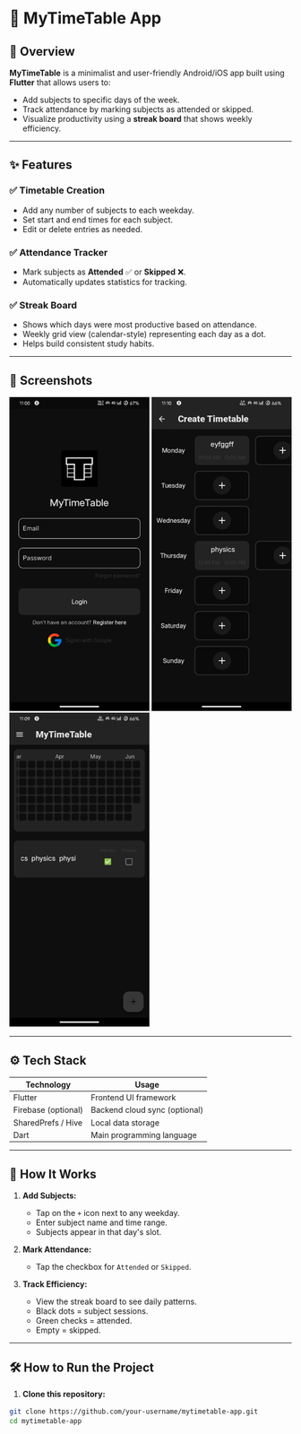 # 📅 MyTimeTable App

## 📌 Overview
**MyTimeTable** is a minimalist and user-friendly Android/iOS app built using **Flutter** that allows users to:
- Add subjects to specific days of the week.
- Track attendance by marking subjects as attended or skipped.
- Visualize productivity using a **streak board** that shows weekly efficiency.

---

## ✨ Features

### ✅ Timetable Creation
- Add any number of subjects to each weekday.
- Set start and end times for each subject.
- Edit or delete entries as needed.

### ✅ Attendance Tracker
- Mark subjects as **Attended** ✅ or **Skipped** ❌.
- Automatically updates statistics for tracking.

### ✅ Streak Board
- Shows which days were most productive based on attendance.
- Weekly grid view (calendar-style) representing each day as a dot.
- Helps build consistent study habits.

---

## 📲 Screenshots

<p float="left">
  <img src="img.png" width="250"/>
  <img src="img_3.png" width="250"/>
  <img src="img_2.png" width="250"/>
</p>

---

## ⚙️ Tech Stack

| Technology         | Usage                          |
|--------------------|--------------------------------|
| Flutter            | Frontend UI framework          |
| Firebase (optional)| Backend cloud sync (optional)  |
| SharedPrefs / Hive | Local data storage             |
| Dart               | Main programming language      |

---

## 🚀 How It Works

1. **Add Subjects:**
    - Tap on the `+` icon next to any weekday.
    - Enter subject name and time range.
    - Subjects appear in that day's slot.

2. **Mark Attendance:**
    - Tap the checkbox for `Attended` or `Skipped`.

3. **Track Efficiency:**
    - View the streak board to see daily patterns.
    - Black dots = subject sessions.
    - Green checks = attended.
    - Empty = skipped.

---

## 🛠️ How to Run the Project

1. **Clone this repository:**
```bash
git clone https://github.com/your-username/mytimetable-app.git
cd mytimetable-app
